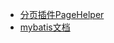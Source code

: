 - [分页插件PageHelper](https://pagehelper.github.io/docs/)
- [mybatis文档](https://mybatis.org/mybatis-3/zh/index.html)
